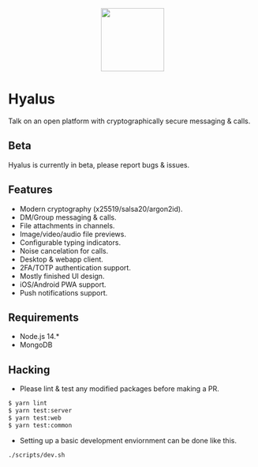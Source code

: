 <div align="center">
  <img src="https://raw.githubusercontent.com/hyalusapp/hyalus/master/packages/client-web/src/assets/images/icon-circle.png" width="128" height="128">
</div>

# Hyalus

Talk on an open platform with cryptographically secure messaging & calls.

## Beta

Hyalus is currently in beta, please report bugs & issues.

## Features

- Modern cryptography (x25519/salsa20/argon2id).
- DM/Group messaging & calls.
- File attachments in channels.
- Image/video/audio file previews.
- Configurable typing indicators.
- Noise cancelation for calls.
- Desktop & webapp client.
- 2FA/TOTP authentication support.
- Mostly finished UI design.
- iOS/Android PWA support.
- Push notifications support.

## Requirements

- Node.js 14.\*
- MongoDB

## Hacking

- Please lint & test any modified packages before making a PR.

```sh
$ yarn lint
$ yarn test:server
$ yarn test:web
$ yarn test:common
```

- Setting up a basic development enviornment can be done like this.

```sh
./scripts/dev.sh
```
